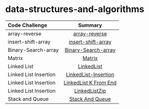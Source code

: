 # data-structures-and-algorithms

| Code Challenge                        | Summary
| :---                      |   :----:
|array-reverse              | [array-reverse](./array-reverse/array-reverse.md)
|insert-shift-array           | [insert-shift-array](./insertShiftArray/InserShiftArray.md)
|Binary-Search-array           | [Binary-Search-array](./array-binary-search/binarySearch.md)
|Matrix           | [Matrix](./matrix/matrix.md)
|Linked List           | [LinkedList](./linkedList/LinkedList.md)
|Linked List Insertion           | [LinkedList-Insertion](./linkedList/Linked-Insertion.md)
|Linked List Insertion           | [LinkedList K From End](./linkedList/kFromEnd.md)
|Linked List Insertion           | [LinkedListZip](./linkedList/ZipList.md)
|Stack and Queue           | [Stack And Queue](./Stack-Queue/StackAndQueue.md)


